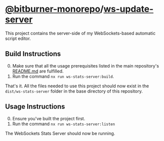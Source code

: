 # [@bitburner-monorepo](/)/[ws-update-server](#)
This project contains the server-side of my WebSockets-based automatic script editor.

## Build Instructions
0. Make sure that all the usage prerequisites listed in the main repository's [README.md](../..) are fulfilled.
1. Run the command `nx run ws-stats-server:build`.

That's it. All the files needed to use this project should now exist in the `dist/ws-stats-server` folder in the base directory of this repository.

## Usage Instructions
0. Ensure you've built the project first.
1. Run the command `nx run ws-stats-server:listen`

The WebSockets Stats Server should now be running.

